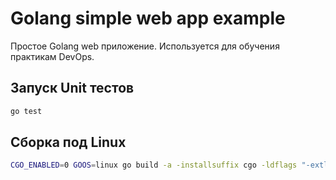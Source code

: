# Golang simple web app example

Простое Golang web приложение. Используется для обучения практикам DevOps.

## Запуск Unit тестов

```bash
go test
```

## Сборка под Linux

```bash
CGO_ENABLED=0 GOOS=linux go build -a -installsuffix cgo -ldflags "-extldflags '-static'" -o service
```